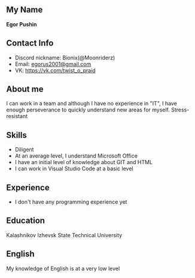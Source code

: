 ## My Name

**Egor Pushin**

## Contact Info

- Discord nickname: Bionix(@Moonriderz)
- Email: egorus2001@gmail.com
- VK: https://vk.com/twist_o_praid

## About me

I can work in a team and although I have no experience in "IT", 
I have enough perseverance to quickly understand new areas for myself. Stress-resistant

## Skills

- Diligent
- At an average level, I understand Microsoft Office
- I have an initial level of knowledge about GIT and HTML
- I can work in Visual Studio Code at a basic level

## Experience

- I don't have any programming experience yet

## Education

Kalashnikov Izhevsk State Technical University

## English

My knowledge of English is at a very low level
